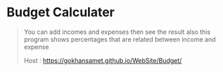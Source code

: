 # Budget Calculater
> You can add incomes and expenses then see the result also this program shows percentages that are related between income and expense
>
> Host : https://gokhansamet.github.io/WebSite/Budget/
